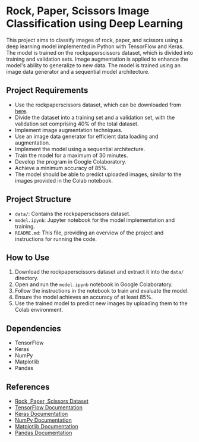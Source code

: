 # Rock, Paper, Scissors Image Classification using Deep Learning

This project aims to classify images of rock, paper, and scissors using a deep learning model implemented in Python with TensorFlow and Keras. The model is trained on the rockpaperscissors dataset, which is divided into training and validation sets. Image augmentation is applied to enhance the model's ability to generalize to new data. The model is trained using an image data generator and a sequential model architecture.

## Project Requirements
- Use the rockpaperscissors dataset, which can be downloaded from [here](https://github.com/dicodingacademy/assets/releases/download/release/rockpaperscissors.zip).
- Divide the dataset into a training set and a validation set, with the validation set comprising 40% of the total dataset.
- Implement image augmentation techniques.
- Use an image data generator for efficient data loading and augmentation.
- Implement the model using a sequential architecture.
- Train the model for a maximum of 30 minutes.
- Develop the program in Google Colaboratory.
- Achieve a minimum accuracy of 85%.
- The model should be able to predict uploaded images, similar to the images provided in the Colab notebook.

## Project Structure
- `data/`: Contains the rockpaperscissors dataset.
- `model.ipynb`: Jupyter notebook for the model implementation and training.
- `README.md`: This file, providing an overview of the project and instructions for running the code.

## How to Use
1. Download the rockpaperscissors dataset and extract it into the `data/` directory.
2. Open and run the `model.ipynb` notebook in Google Colaboratory.
3. Follow the instructions in the notebook to train and evaluate the model.
4. Ensure the model achieves an accuracy of at least 85%.
5. Use the trained model to predict new images by uploading them to the Colab environment.

## Dependencies
- TensorFlow
- Keras
- NumPy
- Matplotlib
- Pandas

## References
- [Rock, Paper, Scissors Dataset](https://github.com/dicodingacademy/assets/releases/download/release/rockpaperscissors.zip)
- [TensorFlow Documentation](https://www.tensorflow.org/)
- [Keras Documentation](https://keras.io/)
- [NumPy Documentation](https://numpy.org/doc/)
- [Matplotlib Documentation](https://matplotlib.org/stable/contents.html)
- [Pandas Documentation](https://pandas.pydata.org/docs/)
